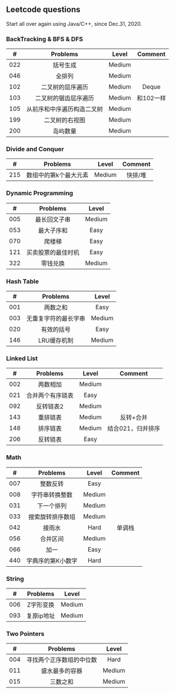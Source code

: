 ## Leetcode questions

Start all over again using Java/C++, since Dec.31, 2020.

### BackTracking & BFS & DFS
|#|Problems|Level|Comment|
|:-:|:-: | :-: | :-: |
|022|括号生成|Medium||
|046|全排列|Medium||
|102|二叉树的层序遍历|Medium|Deque|
|103|二叉树的锯齿层序遍历|Medium|和102一样|
|105|从前序和中序遍历构造二叉树|Medium||
|199|二叉树的右视图|Medium||
|200|岛屿数量|Medium||

### Divide and Conquer
|#|Problems|Level|Comment|
|:-:|:-: | :-: | :-: |
|215|数组中的第k个最大元素|Medium|快排/堆|

### Dynamic Programming
|#|Problems|Level|
|:-:|:-: | :-: |
|005|最长回文子串|Medium|
|053|最大子序和|Easy|
|070|爬楼梯|Easy|
|121|买卖股票的最佳时机|Easy|
|322|零钱兑换|Medium|

### Hash Table
|#|Problems|Level|
|:-:|:-: | :-: |
|001|两数之和|Easy|
|003|无重复字符的最长字串|Medium|
|020|有效的括号|Easy|
|146|LRU缓存机制|Medium|

### Linked List
|#|Problems|Level|Comment|
|:-:|:-: | :-: |:-: |
|002|两数相加|Medium||
|021|合并两个有序链表|Easy||
|092|反转链表2|Medium||
|143|重排链表|Medium|反转+合并|
|148|排序链表|Medium|结合021，归并排序|
|206|反转链表|Easy||

### Math
 |#|Problems|Level|Comment|
 |:-:|:-: | :-: |:-: |
 |007|整数反转|Easy||
 |008|字符串转换整数|Medium||
 |031|下一个排列|Medium||
 |033|搜索旋转排序数组|Medium||
 |042|接雨水|Hard|单调栈|
 |056|合并区间|Medium||
 |066|加一|Easy||
 |440|字典序的第K小数字|Hard||

 ### String
 |#|Problems|Level|
 |:-:|:-: | :-: |
 |006|Z字形变换|Medium|
 |093|复原ip地址|Medium|

 ### Two Pointers
 |#|Problems|Level|
 |:-:|:-: | :-: |
 |004|寻找两个正序数组的中位数|Hard|
 |011|盛水最多的容器|Medium|
 |015|三数之和|Medium|
